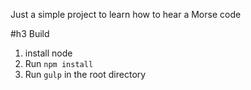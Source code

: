 Just a simple project to learn how to hear a Morse code


#h3 Build
1. install node
2. Run `npm install`
3. Run `gulp` in the root directory

